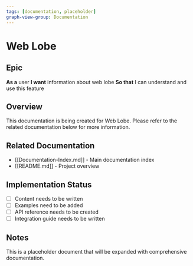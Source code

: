 ```yaml
---
tags: [documentation, placeholder]
graph-view-group: Documentation
---
```


# Web Lobe

## Epic
**As a** user
**I want** information about web lobe
**So that** I can understand and use this feature

## Overview

This documentation is being created for Web Lobe. Please refer to the related documentation below for more information.

## Related Documentation

- [[Documentation-Index.md]] - Main documentation index
- [[README.md]] - Project overview

## Implementation Status

- [ ] Content needs to be written
- [ ] Examples need to be added
- [ ] API reference needs to be created
- [ ] Integration guide needs to be written

## Notes

This is a placeholder document that will be expanded with comprehensive documentation.
